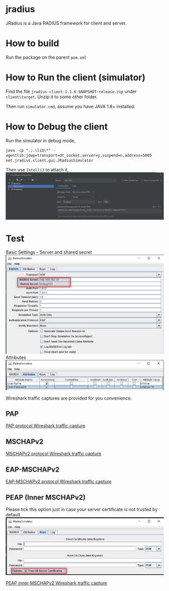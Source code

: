 jradius
=======

JRadius is a Java RADIUS framework for client and server. 

# How to build

Run the package on the parent `pom.xml`

# How to Run the client (simulator)

Find the file `jradius-client-1.1.6-SNAPSHOT-release.zip` under `client\target`. Unzip it to some other folder.

Then run `simulator.cmd`, assume you have JAVA 1.8+ installed.

# How to Debug the client

Run the simulator in debug mode,
```aidl
java -cp ".;.\lib\*" -agentlib:jdwp=transport=dt_socket,server=y,suspend=n,address=5005 net.jradius.client.gui.JRadiusSimulator
```

Then use `IntelliJ` to attach it,
![Alt text](./doc/debugger.png)

# Test
Basic Settings - Server and shared secret  
![Alt text](./doc/radius-server.png)
Attributes  
![Alt text](./doc/radius-attributes.png)

Wireshark traffic captures are provided for you convenience.

## PAP
[PAP protocol Wireshark traffic capture](./doc/radius-pap.pcapng)
## MSCHAPv2
[MSCHAPv2 protocol Wireshark traffic capture](./doc/radius-mschapv2.pcapng)
## EAP-MSCHAPv2
[EAP-MSCHAPv2 protocol Wireshark traffic capture](./doc/radius-eap-mschapv2.pcapng)
## PEAP (Inner MSCHAPv2)
Please tick this option just in case your server certificate is not trusted by default.
![Alt text](./doc/trust-ca.png)

[PEAP inner MSCHAPv2 Wireshark traffic capture](./doc/radious-peap-mschapv2.pcapng)
